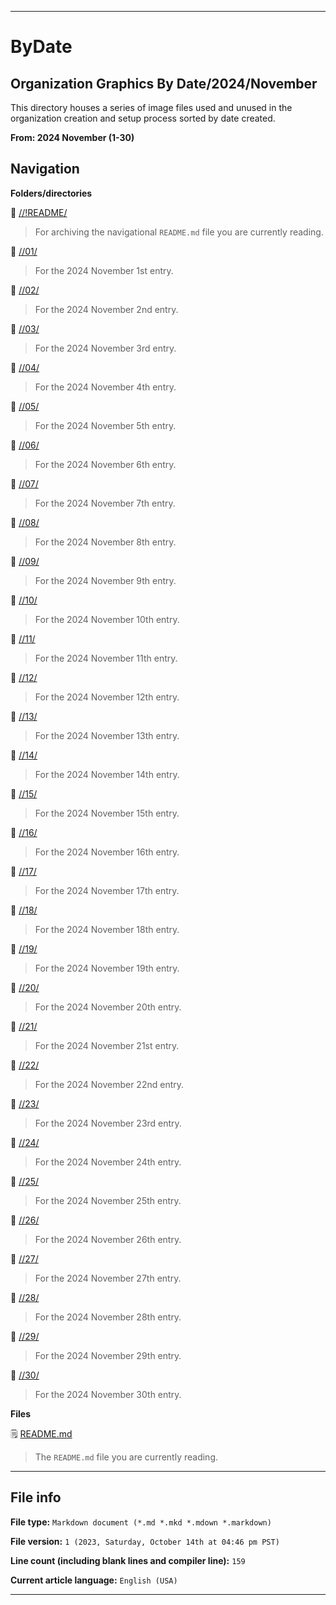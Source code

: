 
***

# ByDate

## Organization Graphics By Date/2024/November

This directory houses a series of image files used and unused in the organization creation and setup process sorted by date created.

**From: 2024 November (1-30)**

## Navigation

**Folders/directories**

📁 [//!README/](/OrganizationGraphics/ByDate/2024/11_November/!README/)

> For archiving the navigational `README.md` file you are currently reading.

📁 [//01/](/OrganizationGraphics/ByDate/2024/11_November/01/)

> For the 2024 November 1st entry.

📁 [//02/](/OrganizationGraphics/ByDate/2024/11_November/02/)

> For the 2024 November 2nd entry.

📁 [//03/](/OrganizationGraphics/ByDate/2024/11_November/03/)

> For the 2024 November 3rd entry.

📁 [//04/](/OrganizationGraphics/ByDate/2024/11_November/04/)

> For the 2024 November 4th entry.

📁 [//05/](/OrganizationGraphics/ByDate/2024/11_November/05/)

> For the 2024 November 5th entry.

📁 [//06/](/OrganizationGraphics/ByDate/2024/11_November/06/)

> For the 2024 November 6th entry.

📁 [//07/](/OrganizationGraphics/ByDate/2024/11_November/07/)

> For the 2024 November 7th entry.

📁 [//08/](/OrganizationGraphics/ByDate/2024/11_November/08/)

> For the 2024 November 8th entry.

📁 [//09/](/OrganizationGraphics/ByDate/2024/11_November/09/)

> For the 2024 November 9th entry.

📁 [//10/](/OrganizationGraphics/ByDate/2024/11_November/10/)

> For the 2024 November 10th entry.

📁 [//11/](/OrganizationGraphics/ByDate/2024/11_November/11/)

> For the 2024 November 11th entry.

📁 [//12/](/OrganizationGraphics/ByDate/2024/11_November/12/)

> For the 2024 November 12th entry.

📁 [//13/](/OrganizationGraphics/ByDate/2024/11_November/13/)

> For the 2024 November 13th entry.

📁 [//14/](/OrganizationGraphics/ByDate/2024/11_November/14/)

> For the 2024 November 14th entry.

📁 [//15/](/OrganizationGraphics/ByDate/2024/11_November/15/)

> For the 2024 November 15th entry.

📁 [//16/](/OrganizationGraphics/ByDate/2024/11_November/16/)

> For the 2024 November 16th entry.

📁 [//17/](/OrganizationGraphics/ByDate/2024/11_November/17/)

> For the 2024 November 17th entry.

📁 [//18/](/OrganizationGraphics/ByDate/2024/11_November/18/)

> For the 2024 November 18th entry.

📁 [//19/](/OrganizationGraphics/ByDate/2024/11_November/19/)

> For the 2024 November 19th entry.

📁 [//20/](/OrganizationGraphics/ByDate/2024/11_November/20/)

> For the 2024 November 20th entry.

📁 [//21/](/OrganizationGraphics/ByDate/2024/11_November/21/)

> For the 2024 November 21st entry.

📁 [//22/](/OrganizationGraphics/ByDate/2024/11_November/22/)

> For the 2024 November 22nd entry.

📁 [//23/](/OrganizationGraphics/ByDate/2024/11_November/23/)

> For the 2024 November 23rd entry.

📁 [//24/](/OrganizationGraphics/ByDate/2024/11_November/24/)

> For the 2024 November 24th entry.

📁 [//25/](/OrganizationGraphics/ByDate/2024/11_November/25/)

> For the 2024 November 25th entry.

📁 [//26/](/OrganizationGraphics/ByDate/2024/11_November/26/)

> For the 2024 November 26th entry.

📁 [//27/](/OrganizationGraphics/ByDate/2024/11_November/27/)

> For the 2024 November 27th entry.

📁 [//28/](/OrganizationGraphics/ByDate/2024/11_November/28/)

> For the 2024 November 28th entry.

📁 [//29/](/OrganizationGraphics/ByDate/2024/11_November/29/)

> For the 2024 November 29th entry.

📁 [//30/](/OrganizationGraphics/ByDate/2024/11_November/30/)

> For the 2024 November 30th entry.

**Files**

🗒️ [README.md](/OrganizationGraphics/ByDate/2024/11_November/README.md)

> The `README.md` file you are currently reading.

***

## File info

**File type:** `Markdown document (*.md *.mkd *.mdown *.markdown)`

**File version:** `1 (2023, Saturday, October 14th at 04:46 pm PST)`

**Line count (including blank lines and compiler line):** `159`

**Current article language:** `English (USA)`

***
